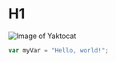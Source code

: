 # H1
![Image of Yaktocat](https://octodex.github.com/images/yaktocat.png)

``` javascript
var myVar = "Hello, world!";
```
